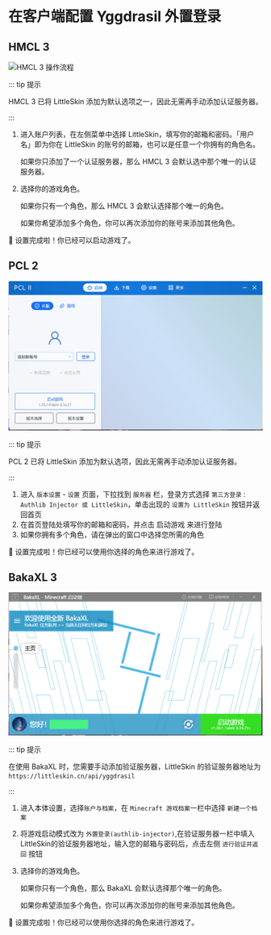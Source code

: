 # 在客户端配置 Yggdrasil 外置登录

## HMCL 3

![HMCL 3 操作流程](./assets/hmcl-3-5-5.webp)

::: tip 提示

HMCL 3 已将 LittleSkin 添加为默认选项之一，因此无需再手动添加认证服务器。

:::

1. 进入账户列表，在左侧菜单中选择 LittleSkin，填写你的邮箱和密码。「用户名」即为你在 LittleSkin 的账号的邮箱，也可以是任意一个你拥有的角色名。

    如果你只添加了一个认证服务器，那么 HMCL 3 会默认选中那个唯一的认证服务器。

2. 选择你的游戏角色。

    如果你只有一个角色，那么 HMCL 3 会默认选择那个唯一的角色。

    如果你希望添加多个角色，你可以再次添加你的账号来添加其他角色。

:tada: 设置完成啦！你已经可以启动游戏了。

## PCL 2

![PCL 2 操作流程](./assets/PCL2-2-6-14.webp)

::: tip 提示

PCL 2 已将 LittleSkin 添加为默认选项，因此无需再手动添加认证服务器。

:::

1. 进入 `版本设置` - `设置` 页面，下拉找到 `服务器` 栏，登录方式选择 `第三方登录：Authlib Injector 或 LittleSkin`，单击出现的 `设置为 LittleSkin` 按钮并返回首页
2. 在首页登陆处填写你的邮箱和密码，并点击 启动游戏 来进行登陆
3. 如果你拥有多个角色，请在弹出的窗口中选择您所需的角色
   
:tada: 设置完成啦！你已经可以使用你选择的角色来进行游戏了。


## BakaXL 3

![BakaXL 3 操作流程](./assets/BakaXL3-5-0-0.webp)

::: tip 提示

在使用 BakaXL 时，您需要手动添加验证服务器，LittleSkin 的验证服务器地址为 `https://littleskin.cn/api/yggdrasil`

:::

1. 进入本体设置，选择`账户与档案`，在 `Minecraft 游戏档案`一栏中选择 `新建一个档案`
2. 将游戏启动模式改为 `外置登录(authlib-injector)`,在验证服务器一栏中填入LittleSkin的验证服务器地址，输入您的邮箱与密码后，点击左侧 `进行验证并返回` 按钮
3. 选择你的游戏角色。

    如果你只有一个角色，那么 BakaXL 会默认选择那个唯一的角色。

    如果你希望添加多个角色，你可以再次添加你的账号来添加其他角色。
    
:tada: 设置完成啦！你已经可以使用你选择的角色来进行游戏了。